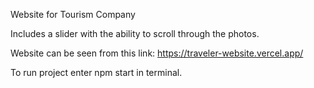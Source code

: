 Website for Tourism Company

Includes a slider with the ability to scroll through the photos.

Website can be seen from this link: https://traveler-website.vercel.app/

To run project enter npm start in terminal.
